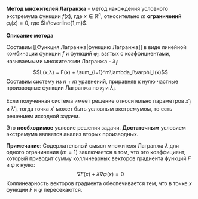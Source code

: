 **Метод множителей Лагранжа** - метод нахождения условного экстремума функции $f(x)$, где $x\in\mathbb{R}^n$, относительно $m$ **ограничений** $\varphi_i(x)=0$, где $i=\overline{1,m}$.

**Описание метода**

Составим [[Функция Лагранжа|функцию Лагранжа]] в виде линейной комбинации функции $f$ и функций $\varphi_i$, взятых с коэффициентами, называемыми множителями Лагранжа - $\lambda_i$:$$L(x,λ) = F(x) + \sum_{i=1}^m\lambda_i\varphi_i(x)$$Составим систему из $n+m$ уравнений, приравняв к нулю частные производные функции Лагранжа по $x_j$ и $\lambda_i$.

Если полученная система имеет решение относительно параметров $x'_j$ и $\lambda'_i$, тогда точка $x'$ может быть условным экстремумом, то есть решением исходной задачи.

Это **необходимое** условие решения задачи. **Достаточным** условием экстремума является анализ вторых производных.

**Примечание**:
Содержательный смысл множителя Лагранжа $\lambda$ для одного ограничения ($m=1$) заключается в том, что это коэффициент, который приводит сумму коллинеарных векторов градиента функций $F$ и $\varphi$ к нулю:$$\nabla F(x) + \lambda \nabla \varphi(x) = 0$$Коллинеарность векторов градиента обеспечивается тем, что в точке $x$ функции $F$ и $\varphi$ пересекаются.